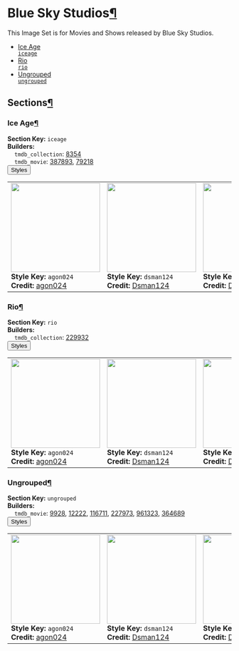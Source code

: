 <h1 id="blue-sky-studios">Blue Sky Studios<a class="headerlink" href="#blue-sky-studios" title="Permalink to this heading">¶</a></h1>
This Image Set is for Movies and Shows released by Blue Sky Studios.

<ul class="images-index-table">
  <li><a href="#ice-age"><div class="images-inline-link">Ice Age<br><code>iceage</code></div></a></li>
  <li><a href="#rio"><div class="images-inline-link">Rio<br><code>rio</code></div></a></li>
  <li><a href="#ungrouped"><div class="images-inline-link">Ungrouped<br><code>ungrouped</code></div></a></li>
</ul>

<h2 id="sections">Sections<a class="headerlink" href="#sections" title="Permalink to this heading">¶</a></h2>
<h3 id="ice-age">Ice Age<a class="headerlink" href="#ice-age" title="Permalink to this heading">¶</a></h3>
<strong>Section Key:</strong> <code>iceage</code>
<br><strong>Builders:</strong>
<br>
&nbsp;&nbsp;&nbsp;&nbsp;<code>tmdb_collection</code>: <a href="https://www.themoviedb.org/collection/8354" target="_blank" rel="noopener noreferrer">8354</a><br>
&nbsp;&nbsp;&nbsp;&nbsp;<code>tmdb_movie</code>: <a href="https://www.themoviedb.org/movie/387893" target="_blank" rel="noopener noreferrer">387893</a>, <a href="https://www.themoviedb.org/movie/79218" target="_blank" rel="noopener noreferrer">79218</a><br>
</ul>
<button class="image-accordion">Styles</button>
<div class="image-panel">
  <table class="image-table">
    <tr>
      <td>
        <div>
          <a href="https://theposterdb.com/set/173561" target="_blank" rel="noopener noreferrer"><img src="https://raw.githubusercontent.com/meisnate12/PMM-Image-Sets/master/bluesky/styles/iceage/agon024.jpg" height="200"/></a><br>
          <strong>Style Key:</strong> <code>agon024</code><br>
          <strong>Credit:</strong> <a href="https://theposterdb.com/set/173561" target="_blank" rel="noopener noreferrer">agon024</a><br>
        </div>
      </td>
      <td>
        <div>
          <a href="https://theposterdb.com/set/90149" target="_blank" rel="noopener noreferrer"><img src="https://raw.githubusercontent.com/meisnate12/PMM-Image-Sets/master/bluesky/styles/iceage/dsman124.jpg" height="200"/></a><br>
          <strong>Style Key:</strong> <code>dsman124</code><br>
          <strong>Credit:</strong> <a href="https://theposterdb.com/set/90149" target="_blank" rel="noopener noreferrer">Dsman124</a><br>
        </div>
      </td>
      <td>
        <div>
          <a href="https://theposterdb.com/set/177313" target="_blank" rel="noopener noreferrer"><img src="https://raw.githubusercontent.com/meisnate12/PMM-Image-Sets/master/bluesky/styles/iceage/diiivoy_neon.jpg" height="200"/></a><br>
          <strong>Style Key:</strong> <code>diiivoy_neon</code><br>
          <strong>Credit:</strong> <a href="https://theposterdb.com/set/177313" target="_blank" rel="noopener noreferrer">DIIIVOY</a><br>
        </div>
      </td>
      <td>
        <div>
          <a href="https://theposterdb.com/set/23445" target="_blank" rel="noopener noreferrer"><img src="https://raw.githubusercontent.com/meisnate12/PMM-Image-Sets/master/bluesky/styles/iceage/ishalioh.jpg" height="200"/></a><br>
          <strong>Style Key:</strong> <code>ishalioh</code><br>
          <strong>Credit:</strong> <a href="https://theposterdb.com/set/23445" target="_blank" rel="noopener noreferrer">ishalioh</a><br>
        </div>
      </td>
    </tr>
  </table>
</div>

<h3 id="rio">Rio<a class="headerlink" href="#rio" title="Permalink to this heading">¶</a></h3>
<strong>Section Key:</strong> <code>rio</code>
<br><strong>Builders:</strong>
<br>
&nbsp;&nbsp;&nbsp;&nbsp;<code>tmdb_collection</code>: <a href="https://www.themoviedb.org/collection/229932" target="_blank" rel="noopener noreferrer">229932</a><br>
</ul>
<button class="image-accordion">Styles</button>
<div class="image-panel">
  <table class="image-table">
    <tr>
      <td>
        <div>
          <a href="https://theposterdb.com/set/173561" target="_blank" rel="noopener noreferrer"><img src="https://raw.githubusercontent.com/meisnate12/PMM-Image-Sets/master/bluesky/styles/rio/agon024.jpg" height="200"/></a><br>
          <strong>Style Key:</strong> <code>agon024</code><br>
          <strong>Credit:</strong> <a href="https://theposterdb.com/set/173561" target="_blank" rel="noopener noreferrer">agon024</a><br>
        </div>
      </td>
      <td>
        <div>
          <a href="https://theposterdb.com/set/90149" target="_blank" rel="noopener noreferrer"><img src="https://raw.githubusercontent.com/meisnate12/PMM-Image-Sets/master/bluesky/styles/rio/dsman124.jpg" height="200"/></a><br>
          <strong>Style Key:</strong> <code>dsman124</code><br>
          <strong>Credit:</strong> <a href="https://theposterdb.com/set/90149" target="_blank" rel="noopener noreferrer">Dsman124</a><br>
        </div>
      </td>
      <td>
        <div>
          <a href="https://theposterdb.com/set/177313" target="_blank" rel="noopener noreferrer"><img src="https://raw.githubusercontent.com/meisnate12/PMM-Image-Sets/master/bluesky/styles/rio/diiivoy_neon.jpg" height="200"/></a><br>
          <strong>Style Key:</strong> <code>diiivoy_neon</code><br>
          <strong>Credit:</strong> <a href="https://theposterdb.com/set/177313" target="_blank" rel="noopener noreferrer">DIIIVOY</a><br>
        </div>
      </td>
      <td>
        <div>
          <a href="https://theposterdb.com/set/23445" target="_blank" rel="noopener noreferrer"><img src="https://raw.githubusercontent.com/meisnate12/PMM-Image-Sets/master/bluesky/styles/rio/ishalioh.jpg" height="200"/></a><br>
          <strong>Style Key:</strong> <code>ishalioh</code><br>
          <strong>Credit:</strong> <a href="https://theposterdb.com/set/23445" target="_blank" rel="noopener noreferrer">ishalioh</a><br>
        </div>
      </td>
    </tr>
  </table>
</div>

<h3 id="ungrouped">Ungrouped<a class="headerlink" href="#ungrouped" title="Permalink to this heading">¶</a></h3>
<strong>Section Key:</strong> <code>ungrouped</code>
<br><strong>Builders:</strong>
<br>
&nbsp;&nbsp;&nbsp;&nbsp;<code>tmdb_movie</code>: <a href="https://www.themoviedb.org/movie/9928" target="_blank" rel="noopener noreferrer">9928</a>, <a href="https://www.themoviedb.org/movie/12222" target="_blank" rel="noopener noreferrer">12222</a>, <a href="https://www.themoviedb.org/movie/116711" target="_blank" rel="noopener noreferrer">116711</a>, <a href="https://www.themoviedb.org/movie/227973" target="_blank" rel="noopener noreferrer">227973</a>, <a href="https://www.themoviedb.org/movie/961323" target="_blank" rel="noopener noreferrer">961323</a>, <a href="https://www.themoviedb.org/movie/364689" target="_blank" rel="noopener noreferrer">364689</a><br>
</ul>
<button class="image-accordion">Styles</button>
<div class="image-panel">
  <table class="image-table">
    <tr>
      <td>
        <div>
          <a href="https://theposterdb.com/set/173561" target="_blank" rel="noopener noreferrer"><img src="https://raw.githubusercontent.com/meisnate12/PMM-Image-Sets/master/bluesky/styles/ungrouped/agon024.jpg" height="200"/></a><br>
          <strong>Style Key:</strong> <code>agon024</code><br>
          <strong>Credit:</strong> <a href="https://theposterdb.com/set/173561" target="_blank" rel="noopener noreferrer">agon024</a><br>
        </div>
      </td>
      <td>
        <div>
          <a href="https://theposterdb.com/set/90149" target="_blank" rel="noopener noreferrer"><img src="https://raw.githubusercontent.com/meisnate12/PMM-Image-Sets/master/bluesky/styles/ungrouped/dsman124.jpg" height="200"/></a><br>
          <strong>Style Key:</strong> <code>dsman124</code><br>
          <strong>Credit:</strong> <a href="https://theposterdb.com/set/90149" target="_blank" rel="noopener noreferrer">Dsman124</a><br>
        </div>
      </td>
      <td>
        <div>
          <a href="https://theposterdb.com/set/177313" target="_blank" rel="noopener noreferrer"><img src="https://raw.githubusercontent.com/meisnate12/PMM-Image-Sets/master/bluesky/styles/ungrouped/diiivoy_neon.jpg" height="200"/></a><br>
          <strong>Style Key:</strong> <code>diiivoy_neon</code><br>
          <strong>Credit:</strong> <a href="https://theposterdb.com/set/177313" target="_blank" rel="noopener noreferrer">DIIIVOY</a><br>
        </div>
      </td>
      <td>
        <div>
          <a href="https://theposterdb.com/set/23445" target="_blank" rel="noopener noreferrer"><img src="https://raw.githubusercontent.com/meisnate12/PMM-Image-Sets/master/bluesky/styles/ungrouped/ishalioh.jpg" height="200"/></a><br>
          <strong>Style Key:</strong> <code>ishalioh</code><br>
          <strong>Credit:</strong> <a href="https://theposterdb.com/set/23445" target="_blank" rel="noopener noreferrer">ishalioh</a><br>
        </div>
      </td>
    </tr>
  </table>
</div>

